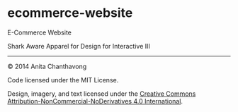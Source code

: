 ecommerce-website
=================

E-Commerce Website

Shark Aware Apparel for Design for Interactive III

---

© 2014 Anita Chanthavong

Code licensed under the MIT License.

Design, imagery, and text licensed under the [Creative Commons Attribution-NonCommercial-NoDerivatives 4.0 International](http://creativecommons.org/licenses/by-nc-nd/4.0/).